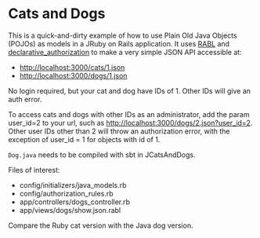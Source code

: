# Cats and Dogs

This is a quick-and-dirty example of how to use Plain Old Java Objects (POJOs) as models in a JRuby on Rails application. It uses [RABL](https://github.com/nesquena/rabl) and [declarative_authorization](https://github.com/stffn/declarative_authorization) to make a very simple JSON API accessible at:

 * [http://localhost:3000/cats/1.json](http://localhost:3000/cats/1.json)
 * [http://localhost:3000/dogs/1.json](http://localhost:3000/dogs/1.json)

No login required, but your cat and dog have IDs of 1.  Other IDs will give an auth error.

To access cats and dogs with other IDs as an administrator, add the param user_id=2 to your url, such as [http://localhost:3000/dogs/2.json?user_id=2](http://localhost:3000/dogs/2.json?user_id=2).  Other user IDs other than 2 will throw an authorization error, with the exception of user_id = 1 for objects with id of 1.

`Dog.java` needs to be compiled with sbt in JCatsAndDogs.

Files of interest:

 * config/initializers/java_models.rb
 * config/authorization_rules.rb
 * app/controllers/dogs_controller.rb
 * app/views/dogs/show.json.rabl

Compare the Ruby cat version with the Java dog version.
